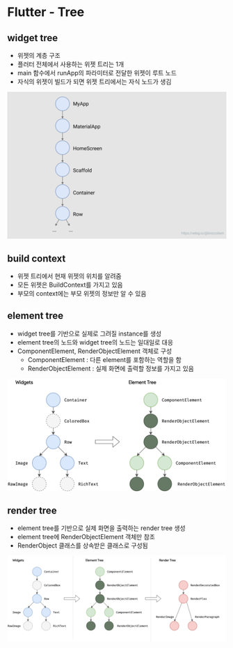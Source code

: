 # Flutter - Tree

## widget tree
- 위젯의 계층 구조
- 플러터 전체에서 사용하는 위젯 트리는 1개
- main 함수에서 runApp의 파라미터로 전달한 위젯이 루트 노드
- 자식의 위젯이 빌드가 되면 위젯 트리에서는 자식 노드가 생김

![img](/Images/flutter-widget-tree.png)

## build context
- 위젯 트리에서 현재 위젯의 위치를 알려줌
- 모든 위젯은 BuildContext를 가지고 있음
- 부모의 context에는 부모 위젯의 정보만 알 수 있음

## element tree
- widget tree를 기반으로 실제로 그려질 instance를 생성
- element tree의 노드와 widget tree의 노드는 일대일로 대응
- ComponentElement, RenderObjectElement 객체로 구성
    - ComponentElement : 다른 element를 포함하는 역할을 함
    - RenderObjectElement : 실제 화면에 출력할 정보를 가지고 있음

![img](/Images/flutter-element-tree.png)

## render tree
- element tree를 기반으로 실제 화면을 출력하는 render tree 생성
- element tree에 RenderObjectElement 객체만 참조
- RenderObject 클래스를 상속받은 클래스로 구성됨

![img](/Images/flutter-render-tree.png)